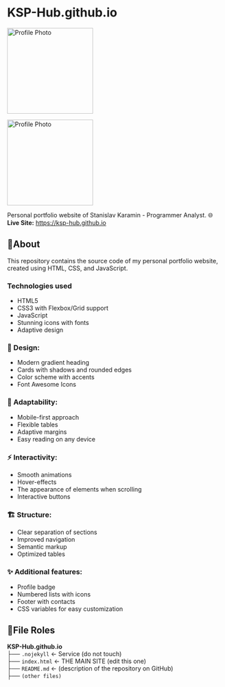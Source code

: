 # KSP-Hub.github.io

<a href="https://otkrytki.by/images/cards/image-kartinka-klassnogo-dnya-prikolnaya-neobychnaya.jpg"><img src="https://disk.yandex.ru/client/disk/30_Resources/Карамин%20Станислав%20Павлович%20(КСП)/Изображения_Карамин_С_П?idApp=client&dialog=slider&idDialog=%2Fdisk%2F30_Resources%2FКарамин%20Станислав%20Павлович%20(КСП)%2FИзображения_Карамин_С_П%2FКарамин_Фото_Профиля_Автар.JPG" width="200" height="200" alt="Profile Photo">

<a href="https://otkrytki.by/images/cards/image-kartinka-klassnogo-dnya-prikolnaya-neobychnaya.jpg">
  <img src="https://disk.yandex.ru/client/disk/30_Resources/Карамин%20Станислав%20Павлович%20(КСП)/Изображения_Карамин_С_П?idApp=client&dialog=slider&idDialog=%2Fdisk%2F30_Resources%2FКарамин%20Станислав%20Павлович%20(КСП)%2FИзображения_Карамин_С_П%2FКарамин_Фото_Профиля_Автар.JPG)" width="200" height="200" alt="Profile Photo">
</a>


Personal portfolio website of Stanislav Karamin - Programmer Analyst.
🌐 **Live Site:** https://ksp-hub.github.io

## 📌About
This repository contains the source code of my personal portfolio website, created using HTML, CSS, and JavaScript.

### Technologies used
* HTML5
* CSS3 with Flexbox/Grid support
* JavaScript
* Stunning icons with fonts
* Adaptive design

### 🎨 Design:
* Modern gradient heading
* Cards with shadows and rounded edges
* Color scheme with accents
* Font Awesome Icons

### 📱 Adaptability:
* Mobile-first approach
* Flexible tables
* Adaptive margins
* Easy reading on any device

### ⚡ Interactivity:
* Smooth animations
* Hover-effects
* The appearance of elements when scrolling
* Interactive buttons

### 🏗️ Structure:
* Clear separation of sections
* Improved navigation
* Semantic markup
* Optimized tables

### ✨ Additional features:
* Profile badge
* Numbered lists with icons
* Footer with contacts
* CSS variables for easy customization

## 📌File Roles
**KSP-Hub.github.io**<br>├── `.nojekyll` ← Service (do not touch)<br>├── `index.html` ← THE MAIN SITE (edit this one)<br>├── `README.md` ← (description of the repository on GitHub)<br>├── `(other files)`
